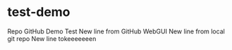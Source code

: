 # test-demo
Repo GitHub Demo Test
New line from GitHub WebGUI
New line from local git repo
New line tokeeeeeeen
